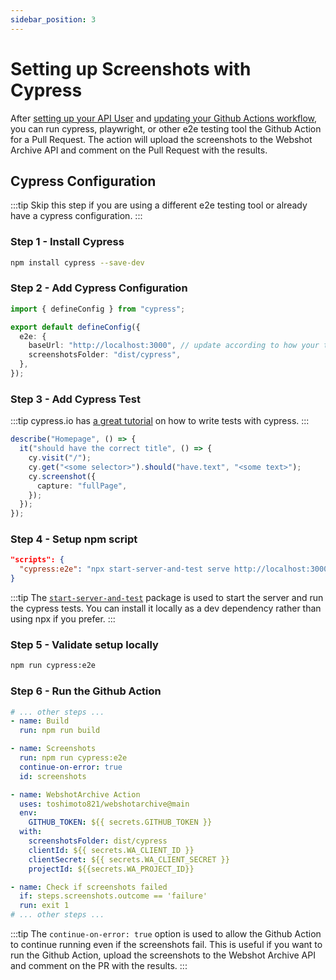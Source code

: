 ```yaml
---
sidebar_position: 3
---
```


# Setting up Screenshots with Cypress

After [setting up your API User](/docs/tutorial-basics/create-client-credentials) and [updating your Github Actions workflow](/docs/tutorial-basics/add-github-action-step), you can run cypress, playwright, or other e2e testing tool the Github Action for a Pull Request. The action will upload the screenshots to the Webshot Archive API and comment on the Pull Request with the results.

## Cypress Configuration

:::tip
Skip this step if you are using a different e2e testing tool or already have a cypress configuration.
:::

### Step 1 - Install Cypress

```bash
npm install cypress --save-dev
```

### Step 2 - Add Cypress Configuration

```ts title="cypress.config.ts"
import { defineConfig } from "cypress";

export default defineConfig({
  e2e: {
    baseUrl: "http://localhost:3000", // update according to how your test run
    screenshotsFolder: "dist/cypress",
  },
});
```

### Step 3 - Add Cypress Test

:::tip
cypress.io has [a great tutorial](https://docs.cypress.io/app/end-to-end-testing/writing-your-first-end-to-end-test) on how to write tests with cypress.
:::

```ts title="cypress/e2e/1-getting-started/todo.cy.js"
describe("Homepage", () => {
  it("should have the correct title", () => {
    cy.visit("/");
    cy.get("<some selector>").should("have.text", "<some text>");
    cy.screenshot({
      capture: "fullPage",
    });
  });
});
```

### Step 4 - Setup npm script

```json title="package.json"
"scripts": {
  "cypress:e2e": "npx start-server-and-test serve http://localhost:3000 'cypress run --e2e'"
}
```

:::tip
The [`start-server-and-test`](https://www.npmjs.com/package/start-server-and-test) package is used to start the server and run the cypress tests. You can install it locally as a dev dependency rather than using npx if you prefer.
:::

### Step 5 - Validate setup locally

```bash
npm run cypress:e2e
```

### Step 6 - Run the Github Action

```yaml title=".github/workflows/pr.yml"
# ... other steps ...
- name: Build
  run: npm run build

- name: Screenshots
  run: npm run cypress:e2e
  continue-on-error: true
  id: screenshots

- name: WebshotArchive Action
  uses: toshimoto821/webshotarchive@main
  env:
    GITHUB_TOKEN: ${{ secrets.GITHUB_TOKEN }}
  with:
    screenshotsFolder: dist/cypress
    clientId: ${{ secrets.WA_CLIENT_ID }}
    clientSecret: ${{ secrets.WA_CLIENT_SECRET }}
    projectId: ${{secrets.WA_PROJECT_ID}}

- name: Check if screenshots failed
  if: steps.screenshots.outcome == 'failure'
  run: exit 1
# ... other steps ...
```

:::tip
The `continue-on-error: true` option is used to allow the Github Action to continue running even if the screenshots fail. This is useful if you want to run the Github Action, upload the screenshots to the Webshot Archive API and comment on the PR with the results.
:::
